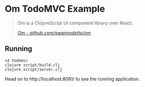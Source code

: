 
# Om TodoMVC Example

> Om is a ClojureScript UI component library over React.

> _[Om - github.com/swannodette/om](http://github.com/swannodette/om)_

## Running

    cd todomvc
    clojure script/build.clj
    clojure script/server.clj

Head on to http://localhost:8081/ to see the running application.
